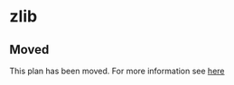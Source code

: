 # zlib

## Moved

This plan has been moved. For more information see [here](https://github.com/habitat-sh/core-plans#additional-plans)
